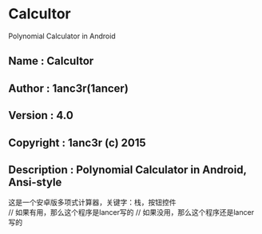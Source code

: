 # Calcultor<br/>
Polynomial Calculator in Android<br/>
## Name        : Calcultor<br/>
## Author      : 1anc3r(1ancer)<br/>
## Version     : 4.0<br/>
## Copyright   : 1anc3r (c) 2015<br/>
## Description : Polynomial Calculator in Android, Ansi-style<br/>
这是一个安卓版多项式计算器，关键字：栈，按钮控件<br/>
// 如果有用，那么这个程序是lancer写的
// 如果没用，那么这个程序还是lancer写的

